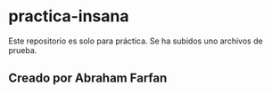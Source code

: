 # practica-insana
Este repositorio es solo para práctica.
Se ha subidos uno archivos de prueba.

## Creado por Abraham Farfan 
